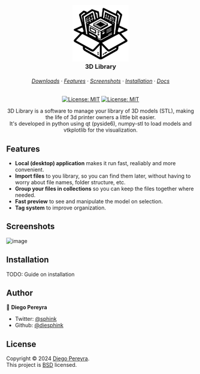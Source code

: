 <h3 align="center">
	<img src="logo.svg" width="150" alt="Logo"/><br/>
	3D Library
</h3>

<h6 align="center">
  <a href="#">Downloads</a>
  ·
  <a href="#">Features</a>
  ·
  <a href="#">Screenshots</a>
  ·
  <a href="#">Installation</a>
  ·
  <a href="#">Docs</a>
</h6>

<p align="center">
  <a href="https://github.com/diesphink/3dlibrary/blob/master/LICENSE"><img alt="License: MIT" src="https://img.shields.io/badge/version-0.1.0-blue.svg" target="_blank" /></a>
  <a href="https://github.com/diesphink/3dlibrary/blob/master/LICENSE"><img alt="License: MIT" src="https://img.shields.io/badge/license-BSD-darkcyan.svg" target="_blank" /></a>
</p>

<p align="center">
3D Library is a software to manage your library of 3D models (STL), making the life of 3d printer owners a little bit easier.
<br>
It's developed in python using qt (pyside6), numpy-stl to load models and vtkplotlib for the visualization.
</p>

## Features

- **Local (desktop) application** makes it run fast, realiably and more convenient.
- **Import files** to you library, so you can find them later, without having to worry about file names, folder structure, etc.
- **Group your files in collections** so you can keep the files together where needed.
- **Fast preview** to see and manipulate the model on selection.
- **Tag system** to improve organization.

## Screenshots

![image](https://github.com/diesphink/3dlibrary/assets/10153740/be52a74f-7ffa-426b-8c8d-69e92f3029f0)

## Installation

TODO: Guide on installation

## Author

👤 **Diego Pereyra**

- Twitter: [@sphink](https://twitter.com/sphink)
- Github: [@diesphink](https://github.com/diesphink)

## License

Copyright © 2024 [Diego Pereyra](https://github.com/diesphink).<br />
This project is [BSD](https://github.com/diesphink/3dlibrary/blob/master/LICENSE) licensed.
